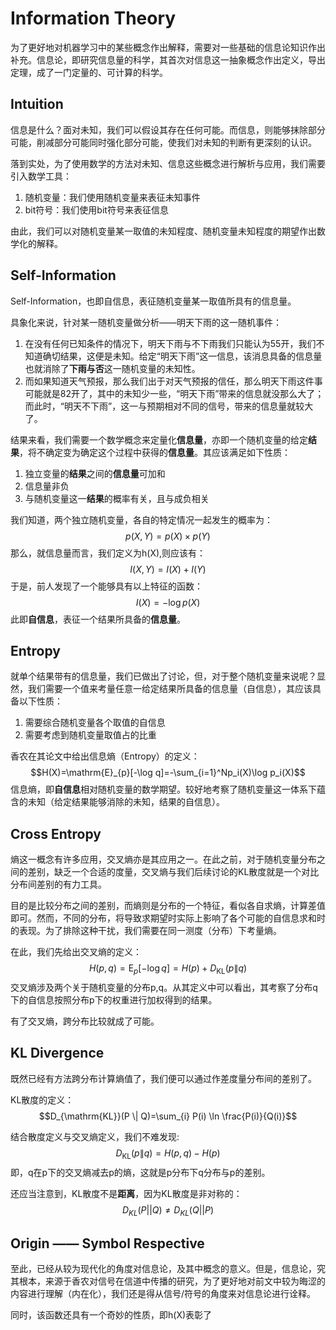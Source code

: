 # Information Theory

为了更好地对机器学习中的某些概念作出解释，需要对一些基础的信息论知识作出补充。信息论，即研究信息量的科学，其首次对信息这一抽象概念作出定义，导出定理，成了一门定量的、可计算的科学。

## Intuition

信息是什么？面对未知，我们可以假设其存在任何可能。而信息，则能够抹除部分可能，削减部分可能同时强化部分可能，使我们对未知的判断有更深刻的认识。

落到实处，为了使用数学的方法对未知、信息这些概念进行解析与应用，我们需要引入数学工具：

1. 随机变量：我们使用随机变量来表征未知事件
2. bit符号：我们使用bit符号来表征信息

由此，我们可以对随机变量某一取值的未知程度、随机变量未知程度的期望作出数学化的解释。

## Self-Information

Self-Information，也即自信息，表征随机变量某一取值所具有的信息量。

具象化来说，针对某一随机变量做分析——明天下雨的这一随机事件：

1. 在没有任何已知条件的情况下，明天下雨与不下雨我们只能认为55开，我们不知道确切结果，这便是未知。给定“明天下雨”这一信息，该消息具备的信息量也就消除了**下雨与否**这一随机变量的未知性。
2. 而如果知道天气预报，那么我们出于对天气预报的信任，那么明天下雨这件事可能就是82开了，其中的未知少一些，“明天下雨”带来的信息就没那么大了；而此时，“明天不下雨”，这一与预期相对不同的信号，带来的信息量就较大了。

结果来看，我们需要一个数学概念来定量化**信息量**，亦即一个随机变量的给定**结果**，将不确定变为确定这个过程中获得的**信息量**。其应该满足如下性质：

1. 独立变量的**结果**之间的**信息量**可加和
2. 信息量非负
3. 与随机变量这一**结果**的概率有关，且与成负相关

我们知道，两个独立随机变量，各自的特定情况一起发生的概率为：
$$p(X,Y)=p(X)\times p(Y)$$ 那么，就信息量而言，我们定义为h(X),则应该有：
$$I(X,Y)=I(X)+I(Y)$$ 于是，前人发现了一个能够具有以上特征的函数：
$$ I(X) = -\log p(X)$$ 此即**自信息**，表征一个结果所具备的**信息量**。

## Entropy

就单个结果带有的信息量，我们已做出了讨论，但，对于整个随机变量来说呢？显然，我们需要一个值来考量任意一给定结果所具备的信息量（自信息），其应该具备以下性质：

1. 需要综合随机变量各个取值的自信息
2. 需要考虑到随机变量取值占的比重

香农在其论文中给出信息熵（Entropy）的定义：
$$H(X)=\mathrm{E}_{p}[-\log q]=-\sum_{i=1}^Np_i(X)\log p_i(X)$$ 信息熵，即**自信息**相对随机变量的数学期望。较好地考察了随机变量这一体系下蕴含的未知（给定结果能够消除的未知，结果的自信息）。

## Cross Entropy

熵这一概念有许多应用，交叉熵亦是其应用之一。在此之前，对于随机变量分布之间的差别，缺乏一个合适的度量，交叉熵与我们后续讨论的KL散度就是一个对比分布间差别的有力工具。

目的是比较分布之间的差别，而熵则是分布的一个特征，看似各自求熵，计算差值即可。然而，不同的分布，将导致求期望时实际上影响了各个可能的自信息求和时的表现。为了排除这种干扰，我们需要在同一测度（分布）下考量熵。

在此，我们先给出交叉熵的定义：
$$H(p, q)=\mathrm{E}_{p}[-\log q]=H(p)+D_{\mathrm{KL}}(p \| q)$$ 交叉熵涉及两个关于随机变量的分布p,q。从其定义中可以看出，其考察了分布q下的自信息按照分布p下的权重进行加权得到的结果。

有了交叉熵，跨分布比较就成了可能。

## KL Divergence

既然已经有方法跨分布计算熵值了，我们便可以通过作差度量分布间的差别了。

KL散度的定义：
$$D_{\mathrm{KL}}(P \| Q)=\sum_{i} P(i) \ln \frac{P(i)}{Q(i)}$$

结合散度定义与交叉熵定义，我们不难发现:$$D_{\mathrm{KL}}(p \| q)=H(p,q)-H(p)$$ 即，q在p下的交叉熵减去p的熵，这就是p分布下q分布与p的差别。

还应当注意到，KL散度不是**距离**，因为KL散度是非对称的：$$D_{KL}(P||Q)\neq D_{KL}(Q||P) $$

## Origin —— Symbol Respective

至此，已经从较为现代化的角度对信息论，及其中概念的意义。但是，信息论，究其根本，来源于香农对信号在信道中传播的研究，为了更好地对前文中较为晦涩的内容进行理解（内在化），我们还是得从信号/符号的角度来对信息论进行诠释。

同时，该函数还具有一个奇妙的性质，即h(X)表彰了